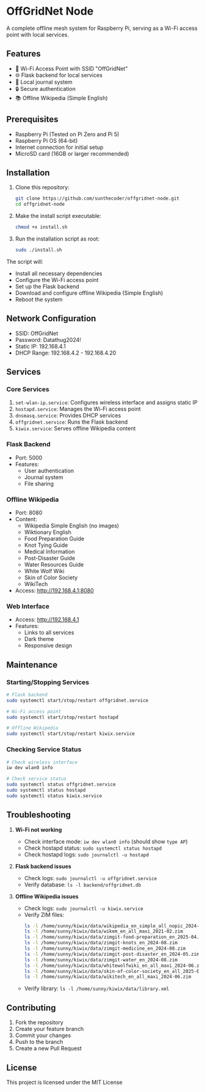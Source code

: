 # OffGridNet Node

A complete offline mesh system for Raspberry Pi, serving as a Wi-Fi access point with local services.

## Features

- 📡 Wi-Fi Access Point with SSID "OffGridNet"
- 🌐 Flask backend for local services
- 📝 Local journal system
- 🔒 Secure authentication
- 📚 Offline Wikipedia (Simple English)

## Prerequisites

- Raspberry Pi (Tested on Pi Zero and Pi 5)
- Raspberry Pi OS (64-bit)
- Internet connection for initial setup
- MicroSD card (16GB or larger recommended)

## Installation

1. Clone this repository:
   ```bash
   git clone https://github.com/sunthecoder/offgridnet-node.git
   cd offgridnet-node
   ```

2. Make the install script executable:
   ```bash
   chmod +x install.sh
   ```

3. Run the installation script as root:
   ```bash
   sudo ./install.sh
   ```

The script will:
- Install all necessary dependencies
- Configure the Wi-Fi access point
- Set up the Flask backend
- Download and configure offline Wikipedia (Simple English)
- Reboot the system

## Network Configuration

- SSID: OffGridNet
- Password: Datathug2024!
- Static IP: 192.168.4.1
- DHCP Range: 192.168.4.2 - 192.168.4.20

## Services

### Core Services
1. `set-wlan-ip.service`: Configures wireless interface and assigns static IP
2. `hostapd.service`: Manages the Wi-Fi access point
3. `dnsmasq.service`: Provides DHCP services
4. `offgridnet.service`: Runs the Flask backend
5. `kiwix.service`: Serves offline Wikipedia content

### Flask Backend
- Port: 5000
- Features:
  - User authentication
  - Journal system
  - File sharing

### Offline Wikipedia
- Port: 8080
- Content: 
  - Wikipedia Simple English (no images)
  - Wiktionary English
  - Food Preparation Guide
  - Knot Tying Guide
  - Medical Information
  - Post-Disaster Guide
  - Water Resources Guide
  - White Wolf Wiki
  - Skin of Color Society
  - WikiTech
- Access: http://192.168.4.1:8080

### Web Interface
- Access: http://192.168.4.1
- Features:
  - Links to all services
  - Dark theme
  - Responsive design

## Maintenance

### Starting/Stopping Services
```bash
# Flask backend
sudo systemctl start/stop/restart offgridnet.service

# Wi-Fi access point
sudo systemctl start/stop/restart hostapd

# Offline Wikipedia
sudo systemctl start/stop/restart kiwix.service
```

### Checking Service Status
```bash
# Check wireless interface
iw dev wlan0 info

# Check service status
sudo systemctl status offgridnet.service
sudo systemctl status hostapd
sudo systemctl status kiwix.service
```

## Troubleshooting

1. **Wi-Fi not working**
   - Check interface mode: `iw dev wlan0 info` (should show `type AP`)
   - Check hostapd status: `sudo systemctl status hostapd`
   - Check hostapd logs: `sudo journalctl -u hostapd`

2. **Flask backend issues**
   - Check logs: `sudo journalctl -u offgridnet.service`
   - Verify database: `ls -l backend/offgridnet.db`

3. **Offline Wikipedia issues**
   - Check logs: `sudo journalctl -u kiwix.service`
   - Verify ZIM files: 
     ```bash
     ls -l /home/sunny/kiwix/data/wikipedia_en_simple_all_nopic_2024-06.zim
     ls -l /home/sunny/kiwix/data/wikem_en_all_maxi_2021-02.zim
     ls -l /home/sunny/kiwix/data/zimgit-food-preparation_en_2025-04.zim
     ls -l /home/sunny/kiwix/data/zimgit-knots_en_2024-08.zim
     ls -l /home/sunny/kiwix/data/zimgit-medicine_en_2024-08.zim
     ls -l /home/sunny/kiwix/data/zimgit-post-disaster_en_2024-05.zim
     ls -l /home/sunny/kiwix/data/zimgit-water_en_2024-08.zim
     ls -l /home/sunny/kiwix/data/whitewolfwiki_en_all_maxi_2024-06.zim
     ls -l /home/sunny/kiwix/data/skin-of-color-society_en_all_2025-03.zim
     ls -l /home/sunny/kiwix/data/wikitech_en_all_maxi_2024-06.zim
     ```
   - Verify library: `ls -l /home/sunny/kiwix/data/library.xml`

## Contributing

1. Fork the repository
2. Create your feature branch
3. Commit your changes
4. Push to the branch
5. Create a new Pull Request

## License

This project is licensed under the MIT License 
